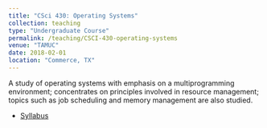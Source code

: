 ```yaml
---
title: "CSci 430: Operating Systems"
collection: teaching
type: "Undergraduate Course"
permalink: /teaching/CSCI-430-operating-systems
venue: "TAMUC"
date: 2018-02-01
location: "Commerce, TX"
---
```


A study of operating systems with emphasis on
a multiprogramming environment; concentrates on principles involved in
resource management; topics such as job scheduling and memory
management are also studied.

- [Syllabus](../files/csci430-spring2018-syllabus.pdf)
